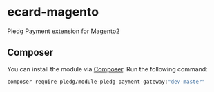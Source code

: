 # ecard-magento
Pledg Payment extension for Magento2

## Composer

You can install the module via [Composer](http://getcomposer.org/). Run the following command:

```bash
composer require pledg/module-pledg-payment-gateway:"dev-master"
```
